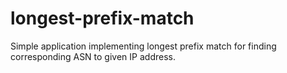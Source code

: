longest-prefix-match
====================

Simple application implementing longest prefix match for finding corresponding ASN to given IP address.
